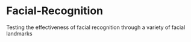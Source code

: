 # Facial-Recognition
Testing the effectiveness of facial recognition through a variety of facial landmarks 
